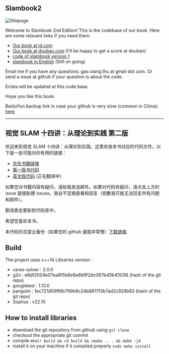 ## Slambook2

![titlepage](./figures/title.png)

Welcome to Slambook 2nd Edition! This is the codebase of our book. Here are some relavant links if you need them:

- [Our book at jd.com](https://item.jd.com/12666058.html)
- [Our book at douban.com](https://book.douban.com/subject/27028215/) (I'll be happy to get a score at douban)
- [code of slambook version 1](https://github.com/gaoxiang12/slambook)
- [slambook in English](https://github.com/gaoxiang12/slambook-en) (Still on going)

Email me if you have any questions: gao.xiang.thu at gmail dot com. Or send a issue at github if your question is about the code.

Errata will be updated at this code base.

Hope you like this book.

BaiduYun backup link in case your github is very slow (common in China): [here](https://pan.baidu.com/s/1XQwpnDb3BOvxXZhL-03p3w)

---

## 视觉 SLAM 十四讲：从理论到实践 第二版

欢迎来到视觉 SLAM 十四讲：从理论到实践。这里存放本书对应的代码文件。以下是一些可能对你有用的链接：

- [京东书籍链接](https://item.jd.com/12666058.html)
- [第一版书代码](https://github.com/gaoxiang12/slambook)
- [英文版代码](https://github.com/gaoxiang12/slambook-en) (正在翻译中)

如果您对书籍内容有疑问，请给我发送邮件。如果对代码有疑问，请点击上方的 issue 链接新建 issues。我会不定期查看和回复（抱歉我可能无法回复所有问题和邮件）。

勘误表会更新到代码库中。

希望您喜欢本书。

本代码的百度云备份（如果您的 github 速度非常慢）[下载链接](https://pan.baidu.com/s/1XQwpnDb3BOvxXZhL-03p3w).

## Build

The project uses c++14
Libraries version :

- ceres-solver : 2.0.0
- g2o : e8df2004e07ea8f5b8e6a8b9f2dc067b45b45036 (hash of the git repo)
- googletest : 1.13.0  
- pangolin : 1ec721d59ff6b799b9c24b8817f3b7ad2c929b83 (hash of the git repo)
- Sophus : v22.10

## How to install libraries

- download the git repository from github using ```git clone```
- checkout the appropriate git commit
- compile ```mkdir build && cd build && cmake .. . && make -j4```
- install it on your machine if it compiled properly ```sudo make install```
